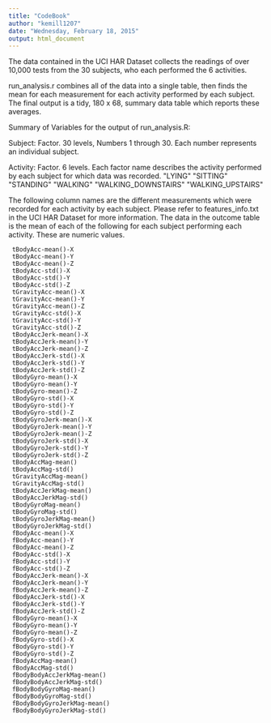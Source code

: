 ```yaml
---
title: "CodeBook"
author: "kemill1207"
date: "Wednesday, February 18, 2015"
output: html_document
---
```

The data contained in the UCI HAR Dataset collects the readings of over 10,000 tests from the 
30 subjects, who each performed the 6 activities.  

run_analysis.r combines all of the data into a single table, then finds the mean for each
measurement for each activity performed by each subject.  The final output is a tidy,
180 x 68, summary data table  which reports these averages.  

Summary of Variables for the output of run_analysis.R:

Subject:
     Factor. 30 levels, 
     Numbers 1 through 30.  Each number represents an individual subject.
     
Activity:
     Factor. 6 levels.  Each factor name describes the activity performed by each subject 
     for which data was recorded.
     "LYING"
     "SITTING"
     "STANDING"
     "WALKING"
     "WALKING_DOWNSTAIRS"
     "WALKING_UPSTAIRS"

The following column names are the different measurements which were recorded for 
each activity by each subject.  Please refer to features_info.txt in the UCI HAR Dataset 
for more information.  The data in the outcome table is the mean of each of the following for each subject performing each activity.  These are numeric values.

     tBodyAcc-mean()-X          
     tBodyAcc-mean()-Y
     tBodyAcc-mean()-Z
     tBodyAcc-std()-X
     tBodyAcc-std()-Y
     tBodyAcc-std()-Z
     tGravityAcc-mean()-X
     tGravityAcc-mean()-Y
     tGravityAcc-mean()-Z
     tGravityAcc-std()-X
     tGravityAcc-std()-Y
     tGravityAcc-std()-Z
     tBodyAccJerk-mean()-X
     tBodyAccJerk-mean()-Y
     tBodyAccJerk-mean()-Z
     tBodyAccJerk-std()-X
     tBodyAccJerk-std()-Y
     tBodyAccJerk-std()-Z
     tBodyGyro-mean()-X
     tBodyGyro-mean()-Y
     tBodyGyro-mean()-Z
     tBodyGyro-std()-X
     tBodyGyro-std()-Y
     tBodyGyro-std()-Z
     tBodyGyroJerk-mean()-X
     tBodyGyroJerk-mean()-Y
     tBodyGyroJerk-mean()-Z
     tBodyGyroJerk-std()-X
     tBodyGyroJerk-std()-Y
     tBodyGyroJerk-std()-Z
     tBodyAccMag-mean()
     tBodyAccMag-std()
     tGravityAccMag-mean()
     tGravityAccMag-std()
     tBodyAccJerkMag-mean()
     tBodyAccJerkMag-std()
     tBodyGyroMag-mean()
     tBodyGyroMag-std()
     tBodyGyroJerkMag-mean()
     tBodyGyroJerkMag-std()
     fBodyAcc-mean()-X
     fBodyAcc-mean()-Y
     fBodyAcc-mean()-Z
     fBodyAcc-std()-X
     fBodyAcc-std()-Y
     fBodyAcc-std()-Z
     fBodyAccJerk-mean()-X
     fBodyAccJerk-mean()-Y
     fBodyAccJerk-mean()-Z
     fBodyAccJerk-std()-X
     fBodyAccJerk-std()-Y
     fBodyAccJerk-std()-Z
     fBodyGyro-mean()-X
     fBodyGyro-mean()-Y
     fBodyGyro-mean()-Z
     fBodyGyro-std()-X
     fBodyGyro-std()-Y
     fBodyGyro-std()-Z
     fBodyAccMag-mean()
     fBodyAccMag-std()
     fBodyBodyAccJerkMag-mean()
     fBodyBodyAccJerkMag-std()
     fBodyBodyGyroMag-mean()
     fBodyBodyGyroMag-std()
     fBodyBodyGyroJerkMag-mean()
     fBodyBodyGyroJerkMag-std()